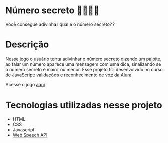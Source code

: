 # Número secreto 🧙🏻‍♀️🔮
Você consegue adivinhar qual é o número secreto??

# Descrição
Nesse jogo o usuário tenta adivinhar o número secreto dizendo um palpite, ao falar um número aparece uma mensagem com uma dica, 
sinalizando se o número secreto é maior ou menor.
Esse projeto foi desenvolvido no curso de JavaScript: validações e reconhecimento de voz da <a href="https://www.alura.com.br/">Alura</a>

Acesse o jogo <a href="https://numero-secreto-k03rwbbc9-jessicalatorrecabral.vercel.app/">aqui</a>

# Tecnologias utilizadas nesse projeto

* HTML
* CSS
* Javascript
* <a href="https://developer.mozilla.org/en-US/docs/Web/API/Web_Speech_API/Using_the_Web_Speech_API">Web Speech API</a>
